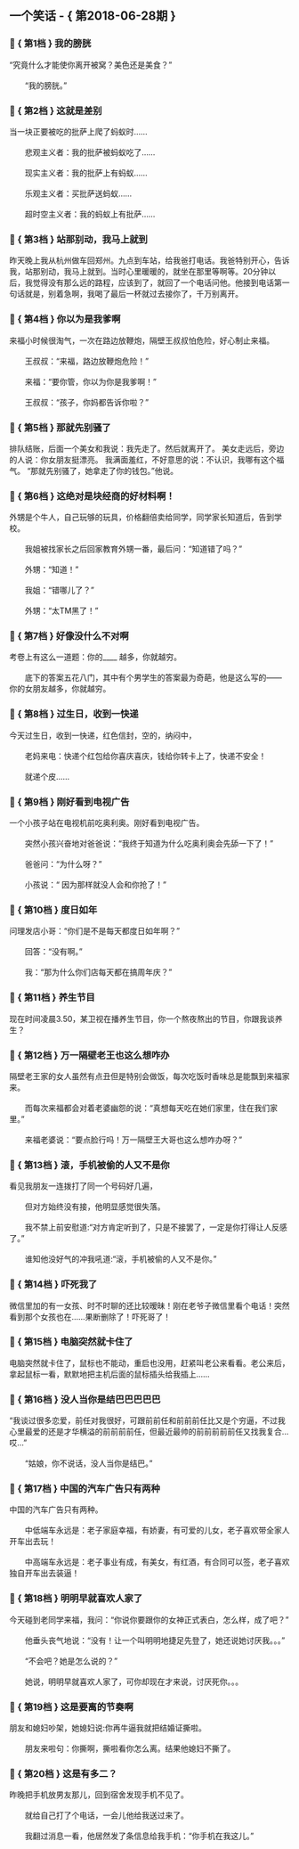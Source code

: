 ## 一个笑话 - { 第2018-06-28期 }
</hr>

### :jack_o_lantern: { 第1档 } 我的膀胱
“究竟什么才能使你离开被窝？美色还是美食？”<br/><br/>　　“我的膀胱。”


### :jack_o_lantern: { 第2档 } 这就是差别
当一块正要被吃的批萨上爬了蚂蚁时……<br/><br/>　　悲观主义者：我的批萨被蚂蚁吃了……<br/><br/>　　现实主义者：我的批萨上有蚂蚁……<br/><br/>　　乐观主义者：买批萨送蚂蚁……<br/><br/>　　超时空主义者：我的蚂蚁上有批萨……


### :jack_o_lantern: { 第3档 } 站那别动，我马上就到
昨天晚上我从杭州做车回郑州。九点到车站，给我爸打电话。我爸特别开心，告诉我，站那别动，我马上就到。当时心里暖暖的，就坐在那里等啊等。20分钟以后，我觉得没有那么远的路程，应该到了，就回了一个电话问他。他接到电话第一句话就是，别着急啊，我喝了最后一杯就过去接你了，千万别离开。


### :jack_o_lantern: { 第4档 } 你以为是我爹啊
来福小时候很淘气，一次在路边放鞭炮，隔壁王叔叔怕危险，好心制止来福。<br/><br/>　　王叔叔：“来福，路边放鞭炮危险！”<br/><br/>　　来福：“要你管，你以为你是我爹啊！”<br/><br/>　　王叔叔：“孩子，你妈都告诉你啦？”


### :jack_o_lantern: { 第5档 } 那就先别骚了
排队结账，后面一个美女和我说：我先走了。然后就离开了。 美女走远后，旁边的人说：你女朋友挺漂亮。 我满面羞红，不好意思的说：不认识，我哪有这个福气。 “那就先别骚了，她拿走了你的钱包。”他说。


### :jack_o_lantern: { 第6档 } 这绝对是块经商的好材料啊！
外甥是个牛人，自己玩够的玩具，价格翻倍卖给同学，同学家长知道后，告到学校。<br/><br/>　　我姐被找家长之后回家教育外甥一番，最后问：“知道错了吗？”<br/><br/>　　外甥：“知道！”<br/><br/>　　我姐：“错哪儿了？”<br/><br/>　　外甥：“太TM黑了！”


### :jack_o_lantern: { 第7档 } 好像没什么不对啊
考卷上有这么一道题：你的____ 越多，你就越穷。<br/><br/>　　底下的答案五花八门，其中有个男学生的答案最为奇葩，他是这么写的—— 你的女朋友越多，你就越穷。


### :jack_o_lantern: { 第8档 } 过生日，收到一快递
今天过生日，收到一快递，红色信封，空的，纳闷中，<br/><br/>　　老妈来电：快递个红包给你喜庆喜庆，钱给你转卡上了，快递不安全！<br/><br/>　　就递个皮……


### :jack_o_lantern: { 第9档 } 刚好看到电视广告
一个小孩子站在电视机前吃奥利奥。刚好看到电视广告。<br/><br/>　　突然小孩兴奋地对爸爸说：“我终于知道为什么吃奥利奥会先舔一下了！”<br/><br/>　　爸爸问：“为什么呀？”<br/><br/>　　小孩说：“ 因为那样就没人会和你抢了！”


### :jack_o_lantern: { 第10档 } 度日如年
问理发店小哥：“你们是不是每天都度日如年啊？”<br/><br/>　　回答：“没有啊。”<br/><br/>　　我：“那为什么你们店每天都在搞周年庆？”


### :jack_o_lantern: { 第11档 } 养生节目
现在时间凌晨3.50，某卫视在播养生节目，你一个熬夜熬出的节目，你跟我谈养生？


### :jack_o_lantern: { 第12档 } 万一隔壁老王也这么想咋办
隔壁老王家的女人虽然有点丑但是特别会做饭，每次吃饭时香味总是能飘到来福家来。<br/><br/>　　而每次来福都会对着老婆幽怨的说：“真想每天吃在她们家里，住在我们家里。”<br/><br/>　　来福老婆说：“要点脸行吗！万一隔壁王大哥也这么想咋办呀？”


### :jack_o_lantern: { 第13档 } 滚，手机被偷的人又不是你
看见我朋友一连拨打了同一个号码好几遍，<br/><br/>　　但对方始终没有接，他明显感觉很失落。<br/><br/>　　我不禁上前安慰道:“对方肯定听到了，只是不接罢了，一定是你打得让人反感了。”<br/><br/>　　谁知他没好气的冲我吼道:“滚，手机被偷的人又不是你。”


### :jack_o_lantern: { 第14档 } 吓死我了
微信里加的有一女孩、时不时聊的还比较暧昧！刚在老爷子微信里看个电话！突然看到那个女孩也在……果断删除了！吓死哥了！


### :jack_o_lantern: { 第15档 } 电脑突然就卡住了
电脑突然就卡住了，鼠标也不能动，重启也没用，赶紧叫老公来看看。老公来后，拿起鼠标一看，默默地把主机后面的鼠标插头给我插上……


### :jack_o_lantern: { 第16档 } 没人当你是结巴巴巴巴巴
“我谈过很多恋爱，前任对我很好，可跟前前任和前前前任比又是个穷逼，不过我心里最爱的还是才华横溢的前前前前任，但最近最帅的前前前前前任又找我复合…哎…”<br/><br/>　　“姑娘，你不说话，没人当你是结巴。”


### :jack_o_lantern: { 第17档 } 中国的汽车广告只有两种
中国的汽车广告只有两种。<br/><br/>　　中低端车永远是：老子家庭幸福，有娇妻，有可爱的儿女，老子喜欢带全家人开车出去玩！<br/><br/>　　中高端车永远是：老子事业有成，有美女，有红酒，有合同可以签，老子喜欢独自开车出去装逼！


### :jack_o_lantern: { 第18档 } 明明早就喜欢人家了
今天碰到老同学来福，我问：“你说你要跟你的女神正式表白，怎么样，成了吧？”<br/><br/>　　他垂头丧气地说：“没有！让一个叫明明地捷足先登了，她还说她讨厌我。。。”<br/><br/>　　“不会吧？她是怎么说的？”<br/><br/>　　她说，明明早就喜欢人家了，可你却现在才来说，讨厌死你。。。


### :jack_o_lantern: { 第19档 } 这是要离的节奏啊
朋友和媳妇吵架，她媳妇说:你再牛逼我就把结婚证撕啦。<br/><br/>　　朋友来啦句：你撕啊，撕啦看你怎么离。结果他媳妇不撕了。


### :jack_o_lantern: { 第20档 } 这是有多二？
昨晚把手机放男友那儿，回到宿舍发现手机不见了。<br/><br/>　　就给自己打了个电话，一会儿他给我送过来了。<br/><br/>　　我翻过消息一看，他居然发了条信息给我手机：“你手机在我这儿。”

